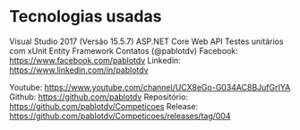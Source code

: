 # Tecnologias usadas

Visual Studio 2017 (Versão 15.5.7)
ASP.NET Core Web API
Testes unitários com xUnit
Entity Framework
Contatos (@pablotdv)
Facebook: https://www.facebook.com/pablotdv
Linkedin: https://www.linkedin.com/in/pablotdv

Youtube: https://www.youtube.com/channel/UCX8eGo-G034AC8BJufGrIYA
Github: https://github.com/pablotdv
Repositório: https://github.com/pablotdv/Competicoes
Release: https://github.com/pablotdv/Competicoes/releases/tag/004
